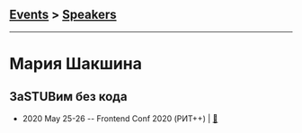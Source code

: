 ## [Events](../README.md) > [Speakers](../speakers.md)
---

# Мария Шакшина

## ЗаSTUBим без кода
- 2020 May 25-26 -- Frontend Conf 2020 (РИТ++)  | [:notebook:](https://drive.google.com/file/d/1feEbr5h7XpHAEqMdmicDqhOJv1Mj7XBG/view)  
